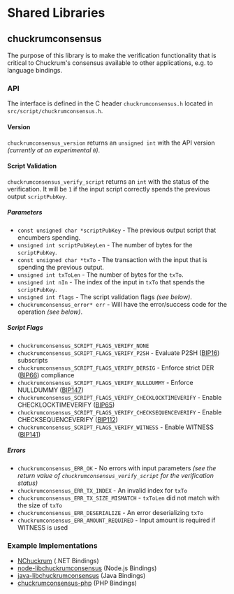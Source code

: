 Shared Libraries
================

## chuckrumconsensus

The purpose of this library is to make the verification functionality that is critical to Chuckrum's consensus available to other applications, e.g. to language bindings.

### API

The interface is defined in the C header `chuckrumconsensus.h` located in  `src/script/chuckrumconsensus.h`.

#### Version

`chuckrumconsensus_version` returns an `unsigned int` with the API version *(currently at an experimental `0`)*.

#### Script Validation

`chuckrumconsensus_verify_script` returns an `int` with the status of the verification. It will be `1` if the input script correctly spends the previous output `scriptPubKey`.

##### Parameters
- `const unsigned char *scriptPubKey` - The previous output script that encumbers spending.
- `unsigned int scriptPubKeyLen` - The number of bytes for the `scriptPubKey`.
- `const unsigned char *txTo` - The transaction with the input that is spending the previous output.
- `unsigned int txToLen` - The number of bytes for the `txTo`.
- `unsigned int nIn` - The index of the input in `txTo` that spends the `scriptPubKey`.
- `unsigned int flags` - The script validation flags *(see below)*.
- `chuckrumconsensus_error* err` - Will have the error/success code for the operation *(see below)*.

##### Script Flags
- `chuckrumconsensus_SCRIPT_FLAGS_VERIFY_NONE`
- `chuckrumconsensus_SCRIPT_FLAGS_VERIFY_P2SH` - Evaluate P2SH ([BIP16](https://github.com/chuckrum/bips/blob/master/bip-0016.mediawiki)) subscripts
- `chuckrumconsensus_SCRIPT_FLAGS_VERIFY_DERSIG` - Enforce strict DER ([BIP66](https://github.com/chuckrum/bips/blob/master/bip-0066.mediawiki)) compliance
- `chuckrumconsensus_SCRIPT_FLAGS_VERIFY_NULLDUMMY` - Enforce NULLDUMMY ([BIP147](https://github.com/chuckrum/bips/blob/master/bip-0147.mediawiki))
- `chuckrumconsensus_SCRIPT_FLAGS_VERIFY_CHECKLOCKTIMEVERIFY` - Enable CHECKLOCKTIMEVERIFY ([BIP65](https://github.com/chuckrum/bips/blob/master/bip-0065.mediawiki))
- `chuckrumconsensus_SCRIPT_FLAGS_VERIFY_CHECKSEQUENCEVERIFY` - Enable CHECKSEQUENCEVERIFY ([BIP112](https://github.com/chuckrum/bips/blob/master/bip-0112.mediawiki))
- `chuckrumconsensus_SCRIPT_FLAGS_VERIFY_WITNESS` - Enable WITNESS ([BIP141](https://github.com/chuckrum/bips/blob/master/bip-0141.mediawiki))

##### Errors
- `chuckrumconsensus_ERR_OK` - No errors with input parameters *(see the return value of `chuckrumconsensus_verify_script` for the verification status)*
- `chuckrumconsensus_ERR_TX_INDEX` - An invalid index for `txTo`
- `chuckrumconsensus_ERR_TX_SIZE_MISMATCH` - `txToLen` did not match with the size of `txTo`
- `chuckrumconsensus_ERR_DESERIALIZE` - An error deserializing `txTo`
- `chuckrumconsensus_ERR_AMOUNT_REQUIRED` - Input amount is required if WITNESS is used

### Example Implementations
- [NChuckrum](https://github.com/NicolasDorier/NChuckrum/blob/master/NChuckrum/Script.cs#L814) (.NET Bindings)
- [node-libchuckrumconsensus](https://github.com/bitpay/node-libchuckrumconsensus) (Node.js Bindings)
- [java-libchuckrumconsensus](https://github.com/dexX7/java-libchuckrumconsensus) (Java Bindings)
- [chuckrumconsensus-php](https://github.com/Bit-Wasp/chuckrumconsensus-php) (PHP Bindings)
